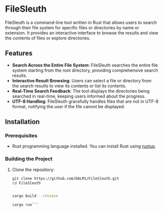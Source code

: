 # FileSleuth

FileSleuth is a command-line tool written in Rust that allows users to search through their file system for specific files or directories by name or extension. It provides an interactive interface to browse the results and view the contents of files or explore directories.

## Features

- **Search Across the Entire File System**: FileSleuth searches the entire file system starting from the root directory, providing comprehensive search results.
- **Interactive Result Browsing**: Users can select a file or directory from the search results to view its contents or list its contents.
- **Real-Time Search Feedback**: The tool displays the directories being searched in real-time, keeping users informed about the progress.
- **UTF-8 Handling**: FileSleuth gracefully handles files that are not in UTF-8 format, notifying the user if the file cannot be displayed.

## Installation

### Prerequisites

- Rust programming language installed. You can install Rust using [rustup](https://rustup.rs/).

### Building the Project

1. Clone the repository:

   ```bash
   git clone https://github.com/DALM1/FileSleuth.git
   cd FileSleuth


   cargo build --release

   cargo run```
